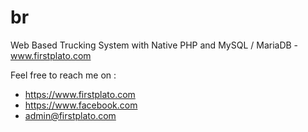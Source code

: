 # br
Web Based Trucking System with Native PHP and MySQL / MariaDB - www.firstplato.com

Feel free to reach me on :
- https://www.firstplato.com
- https://www.facebook.com
- admin@firstplato.com
